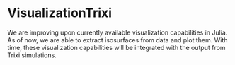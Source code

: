 # VisualizationTrixi
We are improving upon currently available visualization capabilities in Julia. As of now, we are able to extract isosurfaces from data and plot them. With time, these visualization capabilities will be integrated with the output from Trixi simulations.
